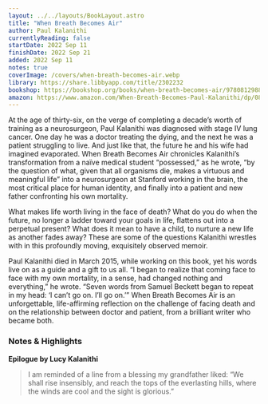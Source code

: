 ```yaml
---
layout: ../../layouts/BookLayout.astro
title: "When Breath Becomes Air"
author: Paul Kalanithi
currentlyReading: false
startDate: 2022 Sep 11
finishDate: 2022 Sep 21
added: 2022 Sep 11
notes: true
coverImage: /covers/when-breath-becomes-air.webp
library: https://share.libbyapp.com/title/2302232
bookshop: https://bookshop.org/books/when-breath-becomes-air/9780812988406
amazon: https://www.amazon.com/When-Breath-Becomes-Paul-Kalanithi/dp/081298840X/
---
```


At the age of thirty-six, on the verge of completing a decade’s worth of training as a neurosurgeon, Paul Kalanithi was diagnosed with stage IV lung cancer. One day he was a doctor treating the dying, and the next he was a patient struggling to live. And just like that, the future he and his wife had imagined evaporated. When Breath Becomes Air chronicles Kalanithi’s transformation from a naïve medical student “possessed,” as he wrote, “by the question of what, given that all organisms die, makes a virtuous and meaningful life” into a neurosurgeon at Stanford working in the brain, the most critical place for human identity, and finally into a patient and new father confronting his own mortality.

What makes life worth living in the face of death? What do you do when the future, no longer a ladder toward your goals in life, flattens out into a perpetual present? What does it mean to have a child, to nurture a new life as another fades away? These are some of the questions Kalanithi wrestles with in this profoundly moving, exquisitely observed memoir.

Paul Kalanithi died in March 2015, while working on this book, yet his words live on as a guide and a gift to us all. “I began to realize that coming face to face with my own mortality, in a sense, had changed nothing and everything,” he wrote. “Seven words from Samuel Beckett began to repeat in my head: ‘I can’t go on. I’ll go on.’” When Breath Becomes Air is an unforgettable, life-affirming reflection on the challenge of facing death and on the relationship between doctor and patient, from a brilliant writer who became both.

### Notes & Highlights
**Epilogue by Lucy Kalanithi**
> I am reminded of a line from a blessing my grandfather liked: “We shall rise insensibly, and reach the tops of the everlasting hills, where the winds are cool and the sight is glorious.”  
